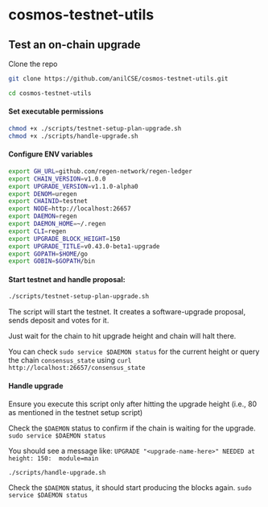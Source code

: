 # cosmos-testnet-utils

## Test an on-chain upgrade

Clone the repo
```sh
git clone https://github.com/anilCSE/cosmos-testnet-utils.git

cd cosmos-testnet-utils
```

#### Set executable permissions
```sh
chmod +x ./scripts/testnet-setup-plan-upgrade.sh
chmod +x ./scripts/handle-upgrade.sh
```

#### Configure ENV variables

```sh
export GH_URL=github.com/regen-network/regen-ledger
export CHAIN_VERSION=v1.0.0
export UPGRADE_VERSION=v1.1.0-alpha0
export DENOM=uregen
export CHAINID=testnet
export NODE=http://localhost:26657
export DAEMON=regen
export DAEMON_HOME=~/.regen
export CLI=regen
export UPGRADE_BLOCK_HEIGHT=150
export UPGRADE_TITLE=v0.43.0-beta1-upgrade
export GOPATH=$HOME/go
export GOBIN=$GOPATH/bin
```

#### Start testnet and handle proposal:
```sh
./scripts/testnet-setup-plan-upgrade.sh
```
The script will start the testnet. It creates a software-upgrade proposal, sends deposit and votes for it.

Just wait for the chain to hit upgrade height and chain will halt there.

You can check `sudo service $DAEMON status` for the current height or query the chain `consensus_state` using `curl http://localhost:26657/consensus_state`

#### Handle upgrade
Ensure you execute this script only after hitting the upgrade height (i.e., 80 as mentioned in the testnet setup script)

Check the `$DAEMON` status to confirm if the chain is waiting for the upgrade. 
 `sudo service $DAEMON status`

 You should see a message like: `UPGRADE "<upgrade-name-here>" NEEDED at height: 150:  module=main`

```sh
./scripts/handle-upgrade.sh
```

Check the `$DAEMON` status, it should start producing the blocks again.
 `sudo service $DAEMON status`
